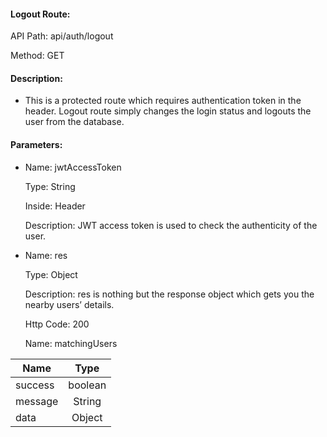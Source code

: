 #### Logout Route:

API Path: api/auth/logout

Method: GET

#### Description:
  - This is a protected route which requires authentication token in the header. Logout route simply changes the login status and logouts the user from the database.

#### Parameters:
  * Name: jwtAccessToken

    Type: String

    Inside: Header

    Description: JWT access token is used to check the authenticity of the user.

  * Name: res

    Type: Object

    Description: res is nothing but the response object which gets you the nearby users’ details.

    Http Code: 200
    
    Name: matchingUsers

| Name          | Type    |
| ------------- |:------: |
| success       | boolean |
| message       | String  |
| data          | Object  |
